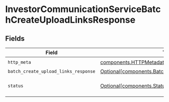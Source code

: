 # InvestorCommunicationServiceBatchCreateUploadLinksResponse


## Fields

| Field                                                                                                            | Type                                                                                                             | Required                                                                                                         | Description                                                                                                      |
| ---------------------------------------------------------------------------------------------------------------- | ---------------------------------------------------------------------------------------------------------------- | ---------------------------------------------------------------------------------------------------------------- | ---------------------------------------------------------------------------------------------------------------- |
| `http_meta`                                                                                                      | [components.HTTPMetadata](../../models/components/httpmetadata.md)                                               | :heavy_check_mark:                                                                                               | N/A                                                                                                              |
| `batch_create_upload_links_response`                                                                             | [Optional[components.BatchCreateUploadLinksResponse]](../../models/components/batchcreateuploadlinksresponse.md) | :heavy_minus_sign:                                                                                               | OK                                                                                                               |
| `status`                                                                                                         | [Optional[components.Status]](../../models/components/status.md)                                                 | :heavy_minus_sign:                                                                                               | INVALID_ARGUMENT: The request was not well formed.                                                               |